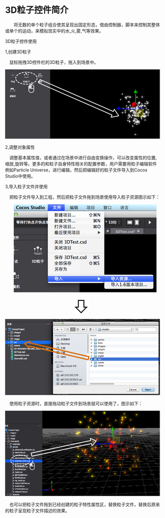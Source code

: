 # 3D粒子控件简介

&emsp;&emsp;将无数的单个粒子组合使其呈现出固定形态，借由控制器，脚本来控制其整体或单个的运动，来模拟现实中的水,火,雾,气等效果。

3D粒子控件使用

1,创建3D粒子

&emsp;鼠标拖拽3D控件栏的3D粒子，拖入到场景中。

![image](res/image0001.png)
 
2,调整对象属性

&emsp;调整基本属性值，或者通过在场景中进行自由变换操作，可以改变属性的位置,缩放,旋转等。更多的和粒子自身特性相关的配置参数，用户需要用粒子编辑软件例如Particle Universe，进行编辑，然后把编辑好的粒子文件导入到Cocos Studio中使用。

3,导入粒子文件并使用

&emsp;把粒子文件导入到工程，然后把粒子文件拖到场景使用导入粒子资源图示如下：
 
&emsp;&emsp;![image](res/image0002.png)

&emsp;&emsp;&emsp;&emsp;&emsp;&emsp;&emsp;&emsp;&emsp;&emsp;&emsp;&emsp;&emsp;&emsp;&emsp;&emsp;![image](res/image0003.png)

![image](res/image0004.png)
 
&emsp;使用粒子资源时，直接拖动粒子文件到场景就可以使用了，图示如下：

![image](res/image0005.png)

&emsp;也可以把粒子文件拖到已经创建的粒子特性属性区，替换粒子文件，替换后原来的粒子呈现粒子文件描述的效果。


